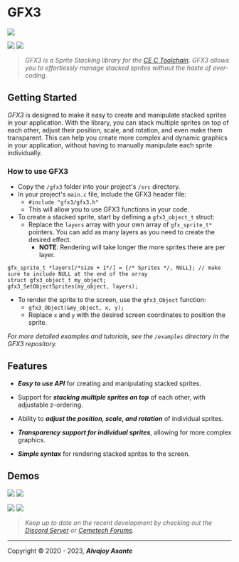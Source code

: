 # GFX3
![](https://i.imgur.com/sADfQxL.jpg)

![](https://img.shields.io/github/release/Overload02/GFX3) ![](https://img.shields.io/github/issues/Overload02/GFX3)

> *GFX3 is a Sprite Stacking library for the [CE C Toolchain](https://github.com/CE-Programming/toolchain). GFX3 allows you to effortlessly manage stacked sprites without the haste of over-coding.*

## Getting Started
*GFX3*  is designed to make it easy to create and manipulate stacked sprites in your application. With the library, you can stack multiple sprites on top of each other, adjust their position, scale, and rotation, and even make them transparent. This can help you create more complex and dynamic graphics in your application, without having to manually manipulate each sprite individually.

### How to use GFX3
* Copy the `/gfx3` folder into your project's `/src` directory.
* In your project's `main.c` file, include the GFX3 header file:
	* `#include "gfx3/gfx3.h"`
	* This will allow you to use GFX3 functions in your code.
* To create a stacked sprite, start by defining a `gfx3_object_t` struct:
  * Replace the `layers` array with your own array of `gfx_sprite_t*` pointers. You can add as many layers as you need to create the desired effect.
    * **NOTE**: Rendering will take longer the more sprites there are per layer.
```
gfx_sprite_t *layers[/*size + 1*/] = {/* Sprites */, NULL}; // make sure to include NULL at the end of the array
struct gfx3_object_t my_object;
gfx3_SetObjectSprites(my_object, layers);
```
	
* To render the sprite to the screen, use the `gfx3_Object` function:
	* `gfx3_Object(&my_object, x, y);`
	* Replace `x` and `y` with the desired screen coordinates to position the sprite.
 
*For more detailed examples and tutorials, see the `/examples` directory in the GFX3 repository.*

## Features
- ***Easy to use API*** for creating and manipulating stacked sprites.

- Support for ***stacking multiple sprites on top*** of each other, with adjustable z-ordering.

- Ability to ***adjust the position, scale, and rotation*** of individual sprites.

- ***Transparency support for individual sprites***, allowing for more complex graphics.

- ***Simple syntax*** for rendering stacked sprites to the screen.

## Demos
![](https://i.imgur.com/KYWDLLY.png) ![](https://i.imgur.com/deI4jat.png) 

![](https://i.imgur.com/airPGS3.png) ![](https://i.imgur.com/NREdUIK.png)


> *Keep up to date on the recent development by checking out the [Discord Server](https://discord.gg/xyUZgnD4UJ "New Discord Server") or [Cemetech Forums](https://www.cemetech.net/ "Cemetech Forums").*

---
 Copyright &copy; 2020 - 2023, ***Alvajoy Asante***
